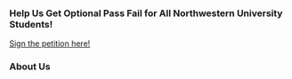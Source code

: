 ### Help Us Get Optional Pass Fail for All Northwestern University Students!
[Sign the petition here!](https://docs.google.com/document/d/1ge6n475kvAAtfYXlqbh2DkEBUrH6zfhaZ_W5l2R9hi0/edit)

### About Us

